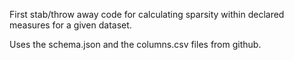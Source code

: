 First stab/throw away code for calculating sparsity within declared measures for a given dataset.

Uses the schema.json and the columns.csv files from github.
